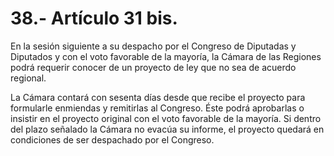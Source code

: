 # 38.- Artículo 31 bis.

En la sesión siguiente a su despacho por el Congreso de Diputadas y Diputados y con el voto favorable de la mayoría, la Cámara de las Regiones podrá requerir conocer de un proyecto de ley que no sea de acuerdo regional.&#x20;

La Cámara contará con sesenta días desde que recibe el proyecto para formularle enmiendas y remitirlas al Congreso. Éste podrá aprobarlas o insistir en el proyecto original con el voto favorable de la mayoría. Si dentro del plazo señalado la Cámara no evacúa su informe, el proyecto quedará en condiciones de ser despachado por el Congreso.
